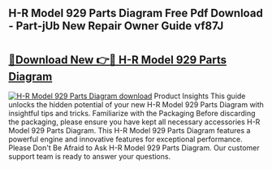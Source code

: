## H-R Model 929 Parts Diagram Free Pdf Download - Part-jUb New Repair Owner Guide vf87J

# <h2><a href="http://dfk34d.blite.top/?on=H-R+Model+929+Parts+Diagram">🔗Download New 👉🔴 H-R Model 929 Parts Diagram</a></h2>

[![H-R Model 929 Parts Diagram download](https://i.imgur.com/lujVjoI.png)](http://dfk34d.blite.top/?on=H-R+Model+929+Parts+Diagram)
Product Insights This guide unlocks the hidden potential of your new H-R Model 929 Parts Diagram with insightful tips and tricks. Familiarize with the Packaging Before discarding the packaging, please ensure you have kept all necessary accessories H-R Model 929 Parts Diagram. This H-R Model 929 Parts Diagram features a powerful engine and innovative features for exceptional performance. Please Don't Be Afraid to Ask H-R Model 929 Parts Diagram. Our customer support team is ready to answer your questions.
